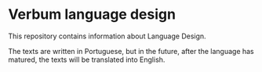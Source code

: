 
# Verbum language design

This repository contains information about Language Design.


The texts are written in Portuguese, but in the future, after the language has matured, the texts will be translated into English.


